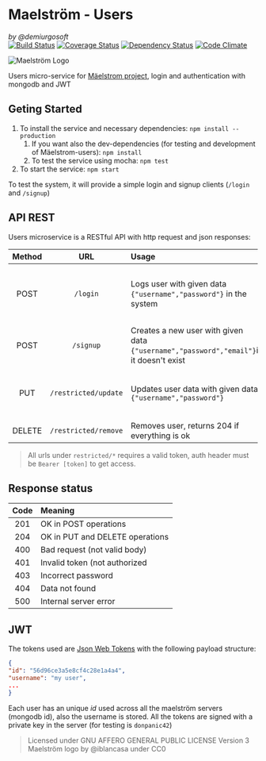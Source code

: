 Maelström - Users
=================
_by @demiurgosoft_   
[![Build Status](https://travis-ci.org/demiurgosoft/maelstrom-users.svg?branch=master)](https://travis-ci.org/demiurgosoft/maelstrom-users)
[![Coverage Status](https://coveralls.io/repos/github/demiurgosoft/maelstrom-users/badge.svg?branch=master)](https://coveralls.io/github/demiurgosoft/maelstrom-users?branch=master)
[![Dependency Status](https://gemnasium.com/demiurgosoft/maelstrom-users.svg)](https://gemnasium.com/demiurgosoft/maelstrom-users)
[![Code Climate](https://codeclimate.com/github/demiurgosoft/maelstrom-users/badges/gpa.svg)](https://codeclimate.com/github/demiurgosoft/maelstrom-users)

![Maelström Logo](https://raw.githubusercontent.com/demiurgosoft/maelstrom/master/logo/logo.jpg)

Users micro-service for [Mäelstrom project](https://github.com/demiurgosoft/maelstrom-users), login and authentication with mongodb and JWT

## Geting Started
1. To install the service and necessary dependencies: `npm install --production`
	1. If you want also the dev-dependencies (for testing and development of Mäelstrom-users): `npm install`
	2. To test the service using mocha: `npm test`
2. To start the service: `npm start`

To test the system, it will provide a simple login and signup clients (`/login` and `/signup`)

## API REST
Users microservice is a RESTful API with http request and json responses:

|Method|URL         |Usage   |Response|
|:----:|:----------:|:-------|:-------|
|POST|`/login`    |Logs user with given data `{"username","password"}` in the system|Returns the token `{"token"}` and code 201 or an error|
|POST|`/signup`   |Creates a new user with given data `{"username","password","email"}`if it doesn't exist|Returns the login token or an error|
|PUT |`/restricted/update`|Updates user data with given data `{"username","password"}`|Returns status 204 if everything is ok|
|DELETE|`/restricted/remove`|Removes user, returns 204 if everything is ok|


>All urls under `restricted/*` requires a valid token, auth header must be `Bearer [token]` to get access.


## Response status

|Code|Meaning                        |
|:--:|:------------------------------|
|201 |OK in POST operations          |
|204 |OK in PUT and DELETE operations|
|400 |Bad request (not valid body)   |
|401 |Invalid token (not authorized  |
|403 |Incorrect password             |
|404 |Data not found                 |
|500 |Internal server error          |

## JWT
The tokens used are [Json Web Tokens](http://jwt.io/) with the following payload structure:
```JSON
{
"id": "56d96ce3a5e8cf4c28e1a4a4",
"username": "my user",
...
}
```
Each user has an unique _id_ used across all the maelström servers (mongodb id), also the username is stored. All the tokens are signed with a private key in the server (for testing is `donpanic42`)

> Licensed under GNU AFFERO GENERAL PUBLIC LICENSE Version 3
> Maelström logo by @iblancasa under CC0
